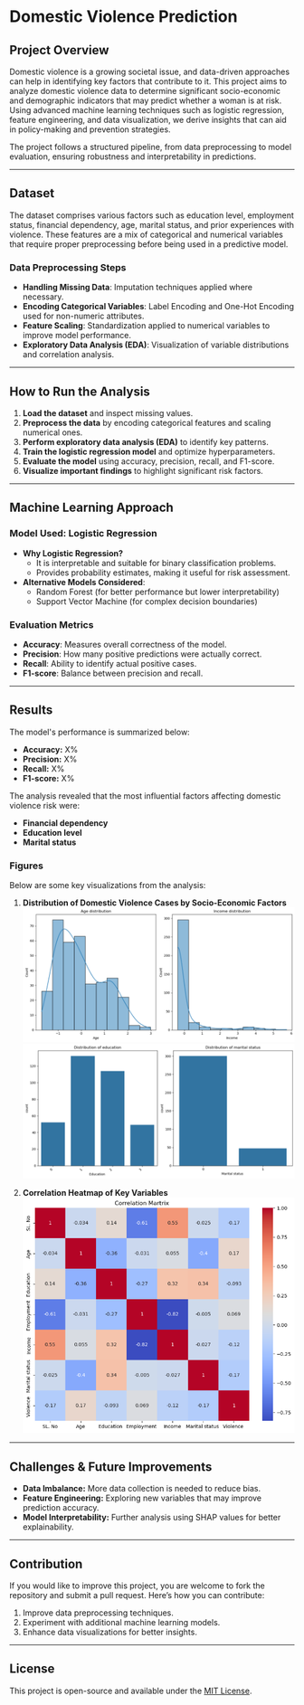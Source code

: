 # Domestic Violence Prediction

##  Project Overview

Domestic violence is a growing societal issue, and data-driven approaches can help in identifying key factors that contribute to it. This project aims to analyze domestic violence data to determine significant socio-economic and demographic indicators that may predict whether a woman is at risk. Using advanced machine learning techniques such as logistic regression, feature engineering, and data visualization, we derive insights that can aid in policy-making and prevention strategies.

The project follows a structured pipeline, from data preprocessing to model evaluation, ensuring robustness and interpretability in predictions.

---

##  Dataset

The dataset comprises various factors such as education level, employment status, financial dependency, age, marital status, and prior experiences with violence. These features are a mix of categorical and numerical variables that require proper preprocessing before being used in a predictive model.

###  Data Preprocessing Steps

- **Handling Missing Data**: Imputation techniques applied where necessary.
- **Encoding Categorical Variables**: Label Encoding and One-Hot Encoding used for non-numeric attributes.
- **Feature Scaling**: Standardization applied to numerical variables to improve model performance.
- **Exploratory Data Analysis (EDA)**: Visualization of variable distributions and correlation analysis.

---

##  How to Run the Analysis

1. **Load the dataset** and inspect missing values.
2. **Preprocess the data** by encoding categorical features and scaling numerical ones.
3. **Perform exploratory data analysis (EDA)** to identify key patterns.
4. **Train the logistic regression model** and optimize hyperparameters.
5. **Evaluate the model** using accuracy, precision, recall, and F1-score.
6. **Visualize important findings** to highlight significant risk factors.

---

##  Machine Learning Approach

### Model Used: Logistic Regression

- **Why Logistic Regression?**
  - It is interpretable and suitable for binary classification problems.
  - Provides probability estimates, making it useful for risk assessment.
- **Alternative Models Considered**:
  - Random Forest (for better performance but lower interpretability)
  - Support Vector Machine (for complex decision boundaries)

###  Evaluation Metrics

- **Accuracy**: Measures overall correctness of the model.
- **Precision**: How many positive predictions were actually correct.
- **Recall**: Ability to identify actual positive cases.
- **F1-score**: Balance between precision and recall.

---

## Results

The model's performance is summarized below:

- **Accuracy:** X%
- **Precision:** X%
- **Recall:** X%
- **F1-score:** X%

The analysis revealed that the most influential factors affecting domestic violence risk were:

- **Financial dependency**
- **Education level**
- **Marital status**

###  Figures

Below are some key visualizations from the analysis:

1. **Distribution of Domestic Violence Cases by Socio-Economic Factors**  
   ![Data Distribution](Distribution.png)
    ![Data Distribution](Distribution2.png)

2. **Correlation Heatmap of Key Variables**  
   ![Correlation Matrix](correlation_matrix.png) 




---

##  Challenges & Future Improvements

- **Data Imbalance:** More data collection is needed to reduce bias.
- **Feature Engineering:** Exploring new variables that may improve prediction accuracy.
- **Model Interpretability:** Further analysis using SHAP values for better explainability.

---

## Contribution

If you would like to improve this project, you are welcome to fork the repository and submit a pull request. Here’s how you can contribute:

1. Improve data preprocessing techniques.
2. Experiment with additional machine learning models.
3. Enhance data visualizations for better insights.

---

##  License

This project is open-source and available under the [MIT License](LICENSE).

